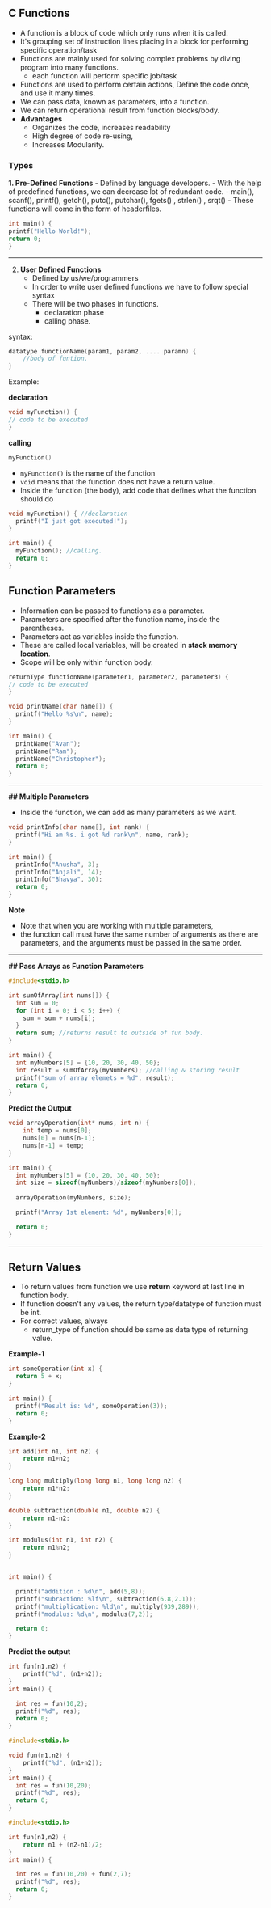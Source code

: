 ## C Functions
- A function is a block of code which only runs when it is called.
- It's grouping set of instruction lines placing in a block for performing specific operation/task
- Functions are mainly used for solving complex problems by diving program into many functions.
	- each function will perform specific job/task
- Functions are used to perform certain actions, Define the code once, and use it many times.
- We can pass data, known as parameters, into a function.
- We can return operational result from function blocks/body.
- **Advantages**
	- Organizes the code, increases readability
	- High degree of code re-using,
	- Increases Modularity.


### Types
**1. Pre-Defined Functions**
	- Defined by language developers.
	- With the help of predefined functions, we can decrease lot of redundant code.
	- main(), scanf(), printf(), getch(), putc(), putchar(), fgets() , strlen() , srqt()
	- These functions will come in the form of headerfiles.

 ```c
 int main() {  
printf("Hello World!");  
return 0;  
}
```
-----------------------------
2. **User Defined Functions**
	- Defined by us/we/programmers
	- In order to write user defined functions we have to follow special syntax
	- There will be two phases in functions.
		- declaration phase
		- calling phase.


syntax:
```c
datatype functionName(param1, param2, .... paramn) {
	//body of funtion.
}
```

Example: 

**declaration**
```c
void myFunction() {  
// code to be executed  
}
```

**calling**
```c
myFunction()
```
-   `myFunction()` is the name of the function
-   `void` means that the function does not have a return value. 
-   Inside the function (the body), add code that defines what the function should do

```c
void myFunction() { //declaration
  printf("I just got executed!");
}

int main() {
  myFunction(); //calling.
  return 0;
}
```



## Function Parameters

- Information can be passed to functions as a parameter. 
- Parameters are specified after the function name, inside the parentheses.
- Parameters act as variables inside the function.
- These are called local variables, will be created in **stack memory location**.
- Scope will be only within function body.

```c
returnType functionName(parameter1, parameter2, parameter3) {  
// code to be executed  
}
```

```c
void printName(char name[]) {
  printf("Hello %s\n", name);
}

int main() {
  printName("Avan");
  printName("Ram");
  printName("Christopher");
  return 0;
}
```

---------------------
**## Multiple Parameters**

- Inside the function, we can add as many parameters as we want.

```c
void printInfo(char name[], int rank) {
  printf("Hi am %s. i got %d rank\n", name, rank);
}

int main() {
  printInfo("Anusha", 3);
  printInfo("Anjali", 14);
  printInfo("Bhavya", 30);
  return 0;
}
```

**Note**
- Note that when you are working with multiple parameters, 
- the function call must have the same number of arguments as there are parameters, and the arguments must be passed in the same order.

----------------------------
**## Pass Arrays as Function Parameters**

```c
#include<stdio.h>

int sumOfArray(int nums[]) {
  int sum = 0;
  for (int i = 0; i < 5; i++) {
	sum = sum + nums[i];
  }
  return sum; //returns result to outside of fun body.
}

int main() {
  int myNumbers[5] = {10, 20, 30, 40, 50};
  int result = sumOfArray(myNumbers); //calling & storing result
  printf("sum of array elemets = %d", result);
  return 0;
}

```

**Predict the Output**

```c
void arrayOperation(int* nums, int n) {
    int temp = nums[0];
    nums[0] = nums[n-1];
    nums[n-1] = temp;
}

int main() {
  int myNumbers[5] = {10, 20, 30, 40, 50};
  int size = sizeof(myNumbers)/sizeof(myNumbers[0]);
  
  arrayOperation(myNumbers, size);

  printf("Array 1st element: %d", myNumbers[0]);

  return 0;
}
```

-----------------------------------

## Return Values
- To return values from function we use **return** keyword at last line in function body.
- If function doesn't any values, the return type/datatype of function must be int.
- For correct values, always 
	- return_type of function should be same as data type of returning value.
	
**Example-1**
```c
int someOperation(int x) {
  return 5 + x;
}

int main() {
  printf("Result is: %d", someOperation(3));
  return 0;
}
```

**Example-2**
```c
int add(int n1, int n2) {
    return n1+n2;
}

long long multiply(long long n1, long long n2) {
    return n1*n2;
}

double subtraction(double n1, double n2) {
    return n1-n2;
}

int modulus(int n1, int n2) {
    return n1%n2;
}


int main() {

  printf("addition : %d\n", add(5,8));
  printf("subraction: %lf\n", subtraction(6.8,2.1));
  printf("multiplication: %ld\n", multiply(939,289));
  printf("modulus: %d\n", modulus(7,2));

  return 0;
}
```

**Predict the output**

```c
int fun(n1,n2) {
    printf("%d", (n1+n2));
}
int main() {

  int res = fun(10,2);
  printf("%d", res);  
  return 0;
}
```


```c
#include<stdio.h>

void fun(n1,n2) {
    printf("%d", (n1+n2));
}
int main() {
  int res = fun(10,20);
  printf("%d", res);  
  return 0;
}
```


```c
#include<stdio.h>

int fun(n1,n2) {
    return n1 + (n2-n1)/2;
}
int main() {

  int res = fun(10,20) + fun(2,7);
  printf("%d", res);  
  return 0;
}
```
